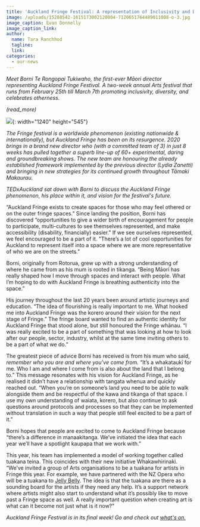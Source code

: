 ```yaml
---
title: 'Auckland Fringe Festival: A representation of Inclusivity and Diversity'
image: /uploads/15288542-1615173002120804-7120651764489011088-o-3.jpg
image_caption: Evan Donnelly
image_caption_link:
author:
  name: Tara Ranchhod
  tagline:
  link:
categories:
  - our-news
---
```


*Meet Borni Te Rongopai Tukiwaho, the first-ever Māori director representing Auckland Fringe Festival. A two-week annual Arts festival that runs from February 25th till March 7th promoting inclusivity, diversity, and celebrates otherness.*

*(read\_more)*

![](/uploads/fringe-q-theatre-website-hero-slider-1240x545-03-reduced-0-1.png){: width="1240" height="545"}

*The Fringe festival is a worldwide phenomenon (existing nationwide & internationally), but Auckland Fringe has been on its resurgence. 2020 brings in a brand new director who (with a committed team of 3) in just 8 weeks has pulled together a superb line-up of 60+ experimental, daring and groundbreaking shows. The new team are honouring the already established framework implemented by the previous director (Lydia Zanetti) and bringing in new strategies for its continued growth throughout Tāmaki Makaurau.*

*TEDxAuckland sat down with Borni to discuss the Auckland Fringe phenomenon, his place within it, and vision for the festival's future.&nbsp;*

“Auckland Fringe exists to create spaces for those who may feel othered or on the outer fringe spaces.” Since landing the position, Borni has discovered “opportunities to give a wider birth of encouragement for people to participate, multi-cultures to see themselves represented, and make accessibility (disability, financially) easier." If we see ourselves represented, we feel encouraged to be a part of it. "There’s a lot of cool opportunities for Auckland to represent itself into a space where we are more representative of who we are on the streets."&nbsp;

Borni, originally from Rotorua, grew up with a strong understanding of where he came from as his mum is rooted in tikanga. “Being Māori has really shaped how I move through spaces and interact with people. What I’m hoping to do with Auckland Fringe is breathing authenticity into the space.”

His journey throughout the last 20 years been around artistic journeys and education. “The idea of flourishing is really important to me. What hooked me into Auckland Fringe was the korero around their vision for the next stage of Fringe.” The fringe board wanted to find an authentic identity for Auckland Fringe that stood alone, but still honoured the Fringe whānau. “I was really excited to be a part of something that was looking at how to look after our people, sector, industry, whilst at the same time inviting others to be a part of what we do.”

The greatest piece of advice Borni has received is from his mum who said, *remember who you are and where you’ve come from.* “It’s a whakataukī for me. Who I am and where I come from is also about the land that I belong to.” This message resonates with his vision for Auckland Fringe, as he realised it didn’t have a relationship with tangata whenua and quickly reached out. “When you’re on someone’s land you need to be able to walk alongside them and be respectful of the kawa and tikanga of that space. I use my own understanding of waiata, korero, but also continue to ask questions around protocols and processes so that they can be implemented without translation in such a way that people still feel excited to be a part of it.”

Borni hopes that people are excited to come to Auckland Fringe because “there’s a difference in manaakitanga. We’ve initiated the idea that each year we’ll have a spotlight kaupapa that we work with.”

This year, his team has implemented a model of working together called tuakana teina. This coincides with their new initiative Whakawhirinaki. “We’ve invited a group of Arts organisations to be a tuakana for artists in Fringe this year. For example, we have partnered with the NZ Opera who will be a tuakana to&nbsp;[Jelly Belly](https://www.aucklandfringe.co.nz/programme-2020/jelly-baby). The idea is that the tuakana are there as a sounding board for the artists if they need any help. It’s a support network where artists might also start to understand what it’s possibly like to move past a Fringe space as well. A really important question when creating art is what can it become not just what is it now?"&nbsp;

*Auckland Fringe Festival is in its final week\! Go and check out [what's on.](https://www.aucklandfringe.co.nz/events-by-genre)*
